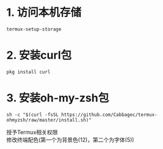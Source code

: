 # 1. 访问本机存储
```shell
termux-setup-storage
```
# 2. 安装curl包
```shell
pkg install curl
```
# 3. 安装oh-my-zsh包
```shell
sh -c "$(curl -fsSL https://github.com/Cabbagec/termux-ohmyzsh/raw/master/install.sh)"
```
授予Termux相关权限  
修改终端配色(第一个为背景色(12)，第二个为字体(5))
